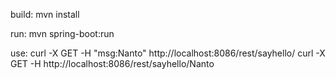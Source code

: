 build:
    mvn install

run:
    mvn spring-boot:run

use:
    curl -X GET -H "msg:Nanto" http://localhost:8086/rest/sayhello/
    curl -X GET -H  http://localhost:8086/rest/sayhello/Nanto